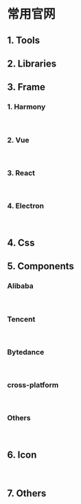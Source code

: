 <script setup>
import { vueList,reactList ,taobaoComs,TencentComs ,bytedanceComs ,otherComs ,cssList,toolsList ,otherOfficial ,iconList,libraryList,electronList,harmonyList ,crossPlatform } from './navs/official-website'
</script>

# 常用官网

## 1. Tools
<CardList2 :cardList="toolsList"/>

## 2. Libraries
<CardList2 :cardList="libraryList"/>

##  3. Frame

### 1. Harmony
<br />
<CardList2 :cardList="harmonyList"/>

### 2. Vue
<br />
<CardList2 :cardList="vueList"/>

###  3. React
<br />
<CardList2 :cardList="reactList"/>

### 4. Electron
<br />
<CardList2 :cardList="electronList"/>

##  4. Css
<CardList2 :cardList="cssList"/>

##  5. Components

###  Alibaba
<br />

<CardList2 :cardList="taobaoComs"/>

###  Tencent
<br />

<CardList2 :cardList="TencentComs"/>

###  Bytedance
<br />

<CardList2 :cardList="bytedanceComs"/>

###  cross-platform
<br />

<CardList2 :cardList="crossPlatform"/>

###  Others
<br />

<CardList2 :cardList="otherComs"/>

## 6. Icon
<br />

<CardList2 :cardList="iconList"/>

## 7. Others

<CardList2 :cardList="otherOfficial"/>
